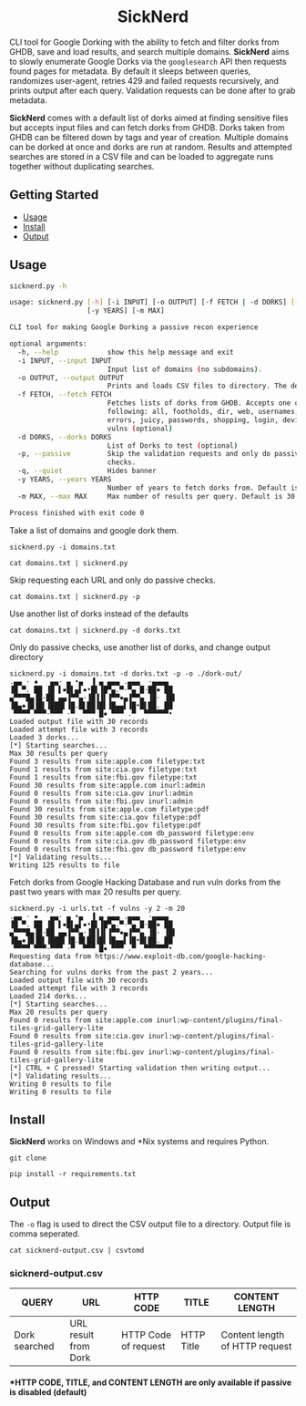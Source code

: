 <h1 align="center">
SickNerd
 </h1>

CLI tool for Google Dorking with the ability to fetch and filter dorks from GHDB, save and load results, and search multiple domains. **SickNerd** aims to slowly enumerate Google Dorks via the `googlesearch` API then requests found pages for metadata. By default it sleeps between queries, randomizes
user-agent, retries 429 and failed requests recursively, and prints output after each query. Validation requests can be
done after to grab metadata. 

**SickNerd** comes with a default list of dorks aimed at finding sensitive files but 
accepts input files and can fetch dorks from GHDB. Dorks taken from GHDB can be filtered down by tags and year of creation. Multiple domains can be dorked at once and dorks are run at random. Results and attempted searches are stored in a CSV file and can be loaded to aggregate runs together without duplicating searches.

## Getting Started

- [Usage](#usage)
- [Install](#install)
- [Output](#output)

## Usage

```sh
sicknerd.py -h

usage: sicknerd.py [-h] [-i INPUT] [-o OUTPUT] [-f FETCH | -d DORKS] [-p] [-q]
                   [-y YEARS] [-m MAX]

CLI tool for making Google Dorking a passive recon experience

optional arguments:
  -h, --help            show this help message and exit
  -i INPUT, --input INPUT
                        Input list of domains (no subdomains).
  -o OUTPUT, --output OUTPUT
                        Prints and loads CSV files to directory. The default is cwd.
  -f FETCH, --fetch FETCH
                        Fetches lists of dorks from GHDB. Accepts one of the
                        following: all, footholds, dir, web, usernames, servers,
                        errors, juicy, passwords, shopping, login, devices,
                        vulns (optional)
  -d DORKS, --dorks DORKS
                        List of Dorks to test (optional)
  -p, --passive         Skip the validation requests and only do passive
                        checks.
  -q, --quiet           Hides banner
  -y YEARS, --years YEARS
                        Number of years to fetch dorks from. Default is 2.
  -m MAX, --max MAX     Max number of results per query. Default is 30.

Process finished with exit code 0

```

Take a list of domains and google dork them.

```
sicknerd.py -i domains.txt

cat domains.txt | sicknerd.py
```

Skip requesting each URL and only do passive checks.

```
cat domains.txt | sicknerd.py -p
```

Use another list of dorks instead of the defaults

```
cat domains.txt | sicknerd.py -d dorks.txt
```

Only do passive checks, use another list of dorks, and change output directory

```
sicknerd.py -i domains.txt -d dorks.txt -p -o ./dork-out/
.▄▄ · ▪   ▄▄· ▄ •▄  ▐ ▄ ▄▄▄ .▄▄▄  ·▄▄▄▄  
▐█ ▀. ██ ▐█ ▌▪█▌▄▌▪•█▌▐█▀▄.▀·▀▄ █·██▪ ██ 
▄▀▀▀█▄▐█·██ ▄▄▐▀▀▄·▐█▐▐▌▐▀▀▪▄▐▀▀▄ ▐█· ▐█▌
▐█▄▪▐█▐█▌▐███▌▐█.█▌██▐█▌▐█▄▄▌▐█•█▌██. ██ 
 ▀▀▀▀ ▀▀▀·▀▀▀ ·▀  ▀▀▀ █▪ ▀▀▀ .▀  ▀▀▀▀▀▀• 
Loaded output file with 30 records
Loaded attempt file with 3 records
Loaded 3 dorks...
[*] Starting searches...
Max 30 results per query
Found 3 results from site:apple.com filetype:txt
Found 1 results from site:cia.gov filetype:txt
Found 1 results from site:fbi.gov filetype:txt
Found 30 results from site:apple.com inurl:admin
Found 0 results from site:cia.gov inurl:admin
Found 0 results from site:fbi.gov inurl:admin
Found 30 results from site:apple.com filetype:pdf
Found 30 results from site:cia.gov filetype:pdf
Found 30 results from site:fbi.gov filetype:pdf
Found 0 results from site:apple.com db_password filetype:env
Found 0 results from site:cia.gov db_password filetype:env
Found 0 results from site:fbi.gov db_password filetype:env
[*] Validating results...
Writing 125 results to file
```

Fetch dorks from Google Hacking Database and run vuln dorks from the past two years with max 20 results per query.

```
sicknerd.py -i urls.txt -f vulns -y 2 -m 20
.▄▄ · ▪   ▄▄· ▄ •▄  ▐ ▄ ▄▄▄ .▄▄▄  ·▄▄▄▄  
▐█ ▀. ██ ▐█ ▌▪█▌▄▌▪•█▌▐█▀▄.▀·▀▄ █·██▪ ██ 
▄▀▀▀█▄▐█·██ ▄▄▐▀▀▄·▐█▐▐▌▐▀▀▪▄▐▀▀▄ ▐█· ▐█▌
▐█▄▪▐█▐█▌▐███▌▐█.█▌██▐█▌▐█▄▄▌▐█•█▌██. ██ 
 ▀▀▀▀ ▀▀▀·▀▀▀ ·▀  ▀▀▀ █▪ ▀▀▀ .▀  ▀▀▀▀▀▀• 
Requesting data from https://www.exploit-db.com/google-hacking-database...
Searching for vulns dorks from the past 2 years...
Loaded output file with 30 records
Loaded attempt file with 3 records
Loaded 214 dorks...
[*] Starting searches...
Max 20 results per query
Found 0 results from site:apple.com inurl:wp-content/plugins/final-tiles-grid-gallery-lite
Found 0 results from site:cia.gov inurl:wp-content/plugins/final-tiles-grid-gallery-lite
Found 0 results from site:fbi.gov inurl:wp-content/plugins/final-tiles-grid-gallery-lite
[*] CTRL + C pressed! Starting validation then writing output...
[*] Validating results...
Writing 0 results to file
Writing 0 results to file
```

## Install

**SickNerd** works on Windows and *Nix systems and requires Python.

```
git clone 
```

```
pip install -r requirements.txt
```

## Output

The `-o` flag is used to direct the CSV output file to a directory. Output file is comma seperated.

```
cat sicknerd-output.csv | csvtomd
```

### sicknerd-output.csv

|QUERY|URL|HTTP CODE|TITLE|CONTENT LENGTH|
 |---|---|--|--|--| 
|Dork searched|URL result from Dork|HTTP Code of request|HTTP Title|Content length of HTTP request|

#### *HTTP CODE, TITLE, and CONTENT LENGTH are only available if passive is disabled (default)
